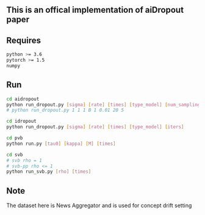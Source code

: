 ## This is an offical implementation of aiDropout paper

## Requires

```sh
python >= 3.6
pytorch >= 1.5
numpy
```

## Run

```sh
cd aidropout
python run_dropout.py [sigma] [rate] [times] [type_model] [num_sampling] [temperature] [epoches] [iters]
# python run_dropout.py 1 1 1 B 1 0.01 20 5

cd idropout
python run_dropout.py [sigma] [rate] [times] [type_model] [iters]

cd pvb
python run.py [tau0] [kappa] [M] [times]

cd svb
# svb rho = 1
# svb-pp rho <= 1
python run_svb.py [rho] [times]
```
## Note
The dataset here is News Aggregator and is used for concept drift setting
